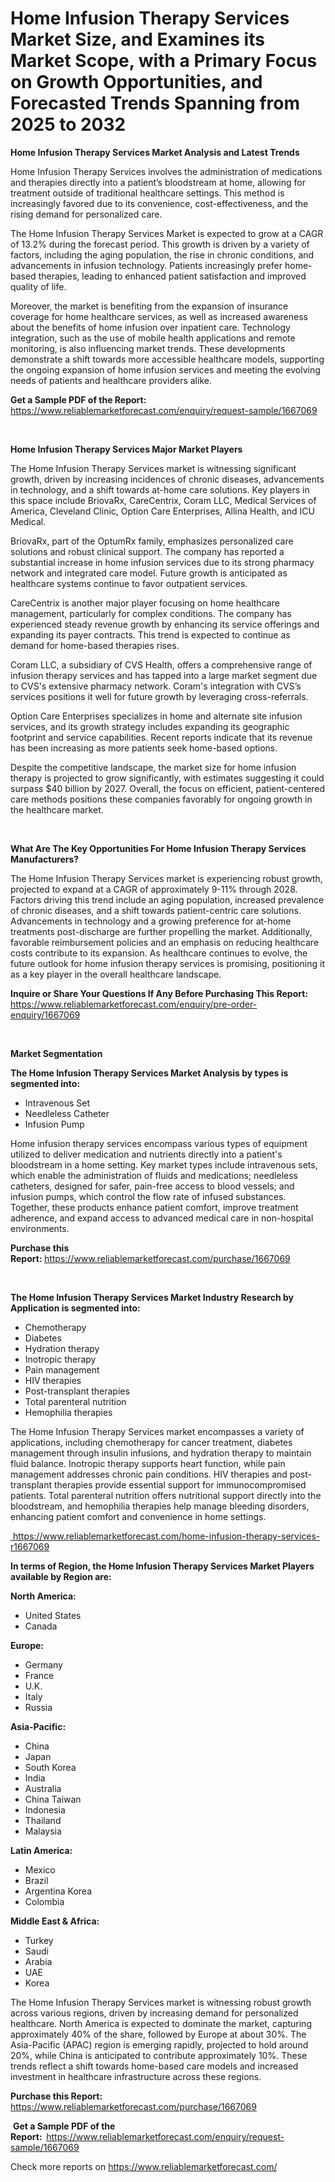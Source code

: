 <p><h1>Home Infusion Therapy Services Market Size, and Examines its Market Scope, with a Primary Focus on Growth Opportunities, and Forecasted Trends Spanning from 2025 to 2032</h1></p><p><strong>Home Infusion Therapy Services Market Analysis and Latest Trends</strong></p>
<p><p>Home Infusion Therapy Services involves the administration of medications and therapies directly into a patient’s bloodstream at home, allowing for treatment outside of traditional healthcare settings. This method is increasingly favored due to its convenience, cost-effectiveness, and the rising demand for personalized care. </p><p>The Home Infusion Therapy Services Market is expected to grow at a CAGR of 13.2% during the forecast period. This growth is driven by a variety of factors, including the aging population, the rise in chronic conditions, and advancements in infusion technology. Patients increasingly prefer home-based therapies, leading to enhanced patient satisfaction and improved quality of life. </p><p>Moreover, the market is benefiting from the expansion of insurance coverage for home healthcare services, as well as increased awareness about the benefits of home infusion over inpatient care. Technology integration, such as the use of mobile health applications and remote monitoring, is also influencing market trends. These developments demonstrate a shift towards more accessible healthcare models, supporting the ongoing expansion of home infusion services and meeting the evolving needs of patients and healthcare providers alike.</p></p>
<p><strong>Get a Sample PDF of the Report:&nbsp;</strong> <a href="https://www.reliablemarketforecast.com/enquiry/request-sample/1667069?utm_campaign=3132&utm_medium=2&utm_source=Github&utm_content=ia&utm_term=08032025&utm_id=home-infusion-therapy-services">https://www.reliablemarketforecast.com/enquiry/request-sample/1667069</a></p>
<p>&nbsp;</p>
<p><strong>Home Infusion Therapy Services Major Market Players</strong></p>
<p><p>The Home Infusion Therapy Services market is witnessing significant growth, driven by increasing incidences of chronic diseases, advancements in technology, and a shift towards at-home care solutions. Key players in this space include BriovaRx, CareCentrix, Coram LLC, Medical Services of America, Cleveland Clinic, Option Care Enterprises, Allina Health, and ICU Medical.</p><p>BriovaRx, part of the OptumRx family, emphasizes personalized care solutions and robust clinical support. The company has reported a substantial increase in home infusion services due to its strong pharmacy network and integrated care model. Future growth is anticipated as healthcare systems continue to favor outpatient services.</p><p>CareCentrix is another major player focusing on home healthcare management, particularly for complex conditions. The company has experienced steady revenue growth by enhancing its service offerings and expanding its payer contracts. This trend is expected to continue as demand for home-based therapies rises.</p><p>Coram LLC, a subsidiary of CVS Health, offers a comprehensive range of infusion therapy services and has tapped into a large market segment due to CVS's extensive pharmacy network. Coram's integration with CVS’s services positions it well for future growth by leveraging cross-referrals.</p><p>Option Care Enterprises specializes in home and alternate site infusion services, and its growth strategy includes expanding its geographic footprint and service capabilities. Recent reports indicate that its revenue has been increasing as more patients seek home-based options.</p><p>Despite the competitive landscape, the market size for home infusion therapy is projected to grow significantly, with estimates suggesting it could surpass $40 billion by 2027. Overall, the focus on efficient, patient-centered care methods positions these companies favorably for ongoing growth in the healthcare market.</p></p>
<p>&nbsp;</p>
<p><strong>What Are The Key Opportunities For Home Infusion Therapy Services Manufacturers?</strong></p>
<p><p>The Home Infusion Therapy Services market is experiencing robust growth, projected to expand at a CAGR of approximately 9-11% through 2028. Factors driving this trend include an aging population, increased prevalence of chronic diseases, and a shift towards patient-centric care solutions. Advancements in technology and a growing preference for at-home treatments post-discharge are further propelling the market. Additionally, favorable reimbursement policies and an emphasis on reducing healthcare costs contribute to its expansion. As healthcare continues to evolve, the future outlook for home infusion therapy services is promising, positioning it as a key player in the overall healthcare landscape.</p></p>
<p><strong>Inquire or Share Your Questions If Any Before Purchasing This Report:</strong> <a href="https://www.reliablemarketforecast.com/enquiry/pre-order-enquiry/1667069?utm_campaign=3132&utm_medium=2&utm_source=Github&utm_content=ia&utm_term=08032025&utm_id=home-infusion-therapy-services">https://www.reliablemarketforecast.com/enquiry/pre-order-enquiry/1667069</a></p>
<p>&nbsp;</p>
<p><strong>Market Segmentation</strong></p>
<p><strong>The Home Infusion Therapy Services Market Analysis by types is segmented into:</strong></p>
<p><ul><li>Intravenous Set</li><li>Needleless Catheter</li><li>Infusion Pump</li></ul></p>
<p><p>Home infusion therapy services encompass various types of equipment utilized to deliver medication and nutrients directly into a patient's bloodstream in a home setting. Key market types include intravenous sets, which enable the administration of fluids and medications; needleless catheters, designed for safer, pain-free access to blood vessels; and infusion pumps, which control the flow rate of infused substances. Together, these products enhance patient comfort, improve treatment adherence, and expand access to advanced medical care in non-hospital environments.</p></p>
<p><strong>Purchase this Report:&nbsp;</strong><a href="https://www.reliablemarketforecast.com/purchase/1667069?utm_campaign=3132&utm_medium=2&utm_source=Github&utm_content=ia&utm_term=08032025&utm_id=home-infusion-therapy-services">https://www.reliablemarketforecast.com/purchase/1667069</a></p>
<p>&nbsp;</p>
<p><strong>The Home Infusion Therapy Services Market Industry Research by Application is segmented into:</strong></p>
<p><ul><li>Chemotherapy</li><li>Diabetes</li><li>Hydration therapy</li><li>Inotropic therapy</li><li>Pain management</li><li>HIV therapies</li><li>Post-transplant therapies</li><li>Total parenteral nutrition</li><li>Hemophilia therapies</li></ul></p>
<p><p>The Home Infusion Therapy Services market encompasses a variety of applications, including chemotherapy for cancer treatment, diabetes management through insulin infusions, and hydration therapy to maintain fluid balance. Inotropic therapy supports heart function, while pain management addresses chronic pain conditions. HIV therapies and post-transplant therapies provide essential support for immunocompromised patients. Total parenteral nutrition offers nutritional support directly into the bloodstream, and hemophilia therapies help manage bleeding disorders, enhancing patient comfort and convenience in home settings.</p></p>
<p><a href="https://www.reliablemarketforecast.com/home-infusion-therapy-services-r1667069?utm_campaign=3132&utm_medium=2&utm_source=Github&utm_content=ia&utm_term=08032025&utm_id=home-infusion-therapy-services">&nbsp;https://www.reliablemarketforecast.com/home-infusion-therapy-services-r1667069</a></p>
<p><strong>In terms of Region, the Home Infusion Therapy Services Market Players available by Region are:</strong></p>
<p>
    <p> <strong> North America: </strong>
        <ul>
            <li>United States</li>
            <li>Canada</li>
        </ul>
        </p> 
    <p> <strong> Europe: </strong>
        <ul>
            <li>Germany</li>
            <li>France</li>
            <li>U.K.</li>
            <li>Italy</li>
            <li>Russia</li>
        </ul>
        </p> 
    <p> <strong> Asia-Pacific: </strong>
        <ul>
            <li>China</li>
            <li>Japan</li>
            <li>South Korea</li>
            <li>India</li>
            <li>Australia</li>
            <li>China Taiwan</li>
            <li>Indonesia</li>
            <li>Thailand</li>
            <li>Malaysia</li>
        </ul>
        </p> 
    <p> <strong> Latin America: </strong>
        <ul>
            <li>Mexico</li>
            <li>Brazil</li>
            <li>Argentina Korea</li>
            <li>Colombia</li>
        </ul>
        </p> 
    <p> <strong> Middle East & Africa: </strong>
        <ul>
            <li>Turkey</li>
            <li>Saudi</li>
            <li>Arabia</li>
            <li>UAE</li>
            <li>Korea</li>
        </ul>
    </p>
    </p>
<p><p>The Home Infusion Therapy Services market is witnessing robust growth across various regions, driven by increasing demand for personalized healthcare. North America is expected to dominate the market, capturing approximately 40% of the share, followed by Europe at about 30%. The Asia-Pacific (APAC) region is emerging rapidly, projected to hold around 20%, while China is anticipated to contribute approximately 10%. These trends reflect a shift towards home-based care models and increased investment in healthcare infrastructure across these regions.</p></p>
<p><strong>Purchase this Report: </strong><a href="https://www.reliablemarketforecast.com/purchase/1667069?utm_campaign=3132&utm_medium=2&utm_source=Github&utm_content=ia&utm_term=08032025&utm_id=home-infusion-therapy-services">https://www.reliablemarketforecast.com/purchase/1667069</a></p>
<p>&nbsp;<strong>Get a Sample PDF of the Report:&nbsp;&nbsp;</strong><a href="https://www.reliablemarketforecast.com/enquiry/request-sample/1667069?utm_campaign=3132&utm_medium=2&utm_source=Github&utm_content=ia&utm_term=08032025&utm_id=home-infusion-therapy-services">https://www.reliablemarketforecast.com/enquiry/request-sample/1667069</a></p>
<p><strong></strong></p>
<p>Check more reports on <a href="https://www.reliablemarketforecast.com/?utm_campaign=3132&utm_medium=2&utm_source=Github&utm_content=ia&utm_term=08032025&utm_id=home-infusion-therapy-services">https://www.reliablemarketforecast.com/</a></p>